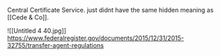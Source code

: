 Central Certificate Service. just didnt have the same hidden meaning as [[Cede & Co]].

![[Untitled 4 40.jpg]]
https://www.federalregister.gov/documents/2015/12/31/2015-32755/transfer-agent-regulations
